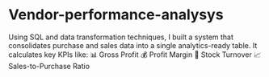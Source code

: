 # Vendor-performance-analysys
Using SQL and data transformation techniques, I built a system that consolidates purchase and sales data into a single analytics-ready table. It calculates key KPIs like: 📊 Gross Profit 💰 Profit Margin 🔁 Stock Turnover 📈 Sales-to-Purchase Ratio

